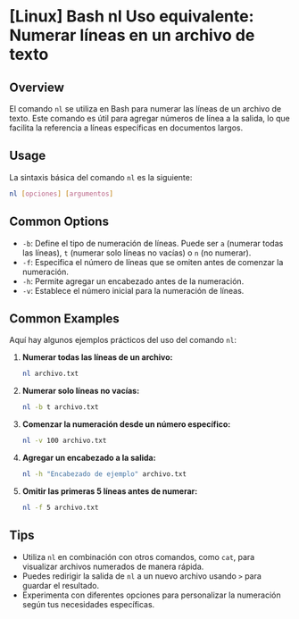 # [Linux] Bash nl Uso equivalente: Numerar líneas en un archivo de texto

## Overview
El comando `nl` se utiliza en Bash para numerar las líneas de un archivo de texto. Este comando es útil para agregar números de línea a la salida, lo que facilita la referencia a líneas específicas en documentos largos.

## Usage
La sintaxis básica del comando `nl` es la siguiente:

```bash
nl [opciones] [argumentos]
```

## Common Options
- `-b`: Define el tipo de numeración de líneas. Puede ser `a` (numerar todas las líneas), `t` (numerar solo líneas no vacías) o `n` (no numerar).
- `-f`: Especifica el número de líneas que se omiten antes de comenzar la numeración.
- `-h`: Permite agregar un encabezado antes de la numeración.
- `-v`: Establece el número inicial para la numeración de líneas.

## Common Examples
Aquí hay algunos ejemplos prácticos del uso del comando `nl`:

1. **Numerar todas las líneas de un archivo:**
   ```bash
   nl archivo.txt
   ```

2. **Numerar solo líneas no vacías:**
   ```bash
   nl -b t archivo.txt
   ```

3. **Comenzar la numeración desde un número específico:**
   ```bash
   nl -v 100 archivo.txt
   ```

4. **Agregar un encabezado a la salida:**
   ```bash
   nl -h "Encabezado de ejemplo" archivo.txt
   ```

5. **Omitir las primeras 5 líneas antes de numerar:**
   ```bash
   nl -f 5 archivo.txt
   ```

## Tips
- Utiliza `nl` en combinación con otros comandos, como `cat`, para visualizar archivos numerados de manera rápida.
- Puedes redirigir la salida de `nl` a un nuevo archivo usando `>` para guardar el resultado.
- Experimenta con diferentes opciones para personalizar la numeración según tus necesidades específicas.